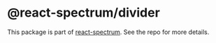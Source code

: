 # @react-spectrum/divider

This package is part of [react-spectrum](https://github.com/adobe/react-spectrum). See the repo for more details.
